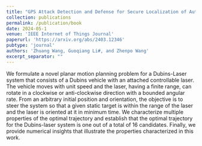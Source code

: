 ```yaml
---
title: "GPS Attack Detection and Defense for Secure Localization of Automated Vehicles Based on Vehicle-to-Vehicle Technology"
collection: publications
permalink: /publication/book
date: 2024-05-1
venue: 'IEEE Internet of Things Journal'
paperurl: 'https://arxiv.org/abs/2403.12346'
pubtype: 'journal'
authors: 'Zhuang Wang, Guoqiang Li#, and Zhenpo Wang'
excerpt_separator: ""
---
```

We formulate a novel planar motion planning problem for a Dubins-Laser system that consists of a Dubins vehicle with an attached controllable laser. The vehicle moves with unit speed and the laser, having a finite range, can rotate in a clockwise or anti-clockwise direction with a bounded angular rate. From an arbitrary initial position and orientation, the objective is to steer the system so that a given static target is within the range of the laser and the laser is oriented at it in minimum time. We characterize multiple properties of the optimal trajectory and establish that the optimal trajectory for the Dubins-laser system is one out of a total of 16 candidates. Finally, we provide numerical insights that illustrate the properties characterized in this work.
